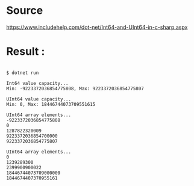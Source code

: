 # Source 


https://www.includehelp.com/dot-net/Int64-and-UInt64-in-c-sharp.aspx


# Result : 

```

$ dotnet run

Int64 value capacity...
Min: -9223372036854775808, Max: 9223372036854775807

UInt64 value capacity...
Min: 0, Max: 18446744073709551615

UInt64 array elements...
-9223372036854775808
0
1287822320009
9223372036854700000
9223372036854775807

UInt64 array elements...
0
1239289300
2399900900022
18446744073709000000
1844674407370955161

```
